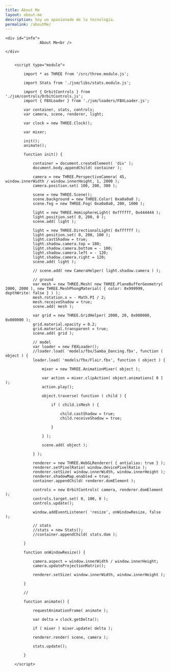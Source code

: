 ```yaml
---
title: About Me
layout: about-me
description: Soy un apasionado de la tecnología. 
permalink: /aboutMe/
---
```

        

        
	<div id="info">
                   About Me<br />
                
	</div>


		<script type="module">

			import * as THREE from '/src/three.module.js';

			import Stats from './jsm/libs/stats.module.js';

			import { OrbitControls } from './jsm/controls/OrbitControls.js';
			import { FBXLoader } from './jsm/loaders/FBXLoader.js';

			var container, stats, controls;
			var camera, scene, renderer, light;

			var clock = new THREE.Clock();

			var mixer;

			init();
			animate();

			function init() {

				container = document.createElement( 'div' );
				document.body.appendChild( container );

				camera = new THREE.PerspectiveCamera( 45, window.innerWidth / window.innerHeight, 1, 2000 );
				camera.position.set( 100, 200, 300 );

				scene = new THREE.Scene();
				scene.background = new THREE.Color( 0xa0a0a0 );
				scene.fog = new THREE.Fog( 0xa0a0a0, 200, 1000 );

				light = new THREE.HemisphereLight( 0xffffff, 0x444444 );
				light.position.set( 0, 200, 0 );
				scene.add( light );

				light = new THREE.DirectionalLight( 0xffffff );
				light.position.set( 0, 200, 100 );
				light.castShadow = true;
				light.shadow.camera.top = 180;
				light.shadow.camera.bottom = - 100;
				light.shadow.camera.left = - 120;
				light.shadow.camera.right = 120;
				scene.add( light );

				// scene.add( new CameraHelper( light.shadow.camera ) );

				// ground
				var mesh = new THREE.Mesh( new THREE.PlaneBufferGeometry( 2000, 2000 ), new THREE.MeshPhongMaterial( { color: 0x999999, depthWrite: false } ) );
				mesh.rotation.x = - Math.PI / 2;
				mesh.receiveShadow = true;
				scene.add( mesh );

				var grid = new THREE.GridHelper( 2000, 20, 0x000000, 0x000000 );
				grid.material.opacity = 0.2;
				grid.material.transparent = true;
				scene.add( grid );

				// model
				var loader = new FBXLoader();
				//loader.load( 'models/fbx/Samba_Dancing.fbx', function ( object ) {
				loader.load( 'models/fbx/Flair.fbx', function ( object ) {

					mixer = new THREE.AnimationMixer( object );

					var action = mixer.clipAction( object.animations[ 0 ] );
					action.play();

					object.traverse( function ( child ) {

						if ( child.isMesh ) {

							child.castShadow = true;
							child.receiveShadow = true;

						}

					} );

					scene.add( object );

				} );

				renderer = new THREE.WebGLRenderer( { antialias: true } );
				renderer.setPixelRatio( window.devicePixelRatio );
				renderer.setSize( window.innerWidth, window.innerHeight );
				renderer.shadowMap.enabled = true;
				container.appendChild( renderer.domElement );

				controls = new OrbitControls( camera, renderer.domElement );
				controls.target.set( 0, 100, 0 );
				controls.update();

				window.addEventListener( 'resize', onWindowResize, false );

				// stats
				//stats = new Stats();
				//container.appendChild( stats.dom );

			}

			function onWindowResize() {

				camera.aspect = window.innerWidth / window.innerHeight;
				camera.updateProjectionMatrix();

				renderer.setSize( window.innerWidth, window.innerHeight );

			}

			//

			function animate() {

				requestAnimationFrame( animate );

				var delta = clock.getDelta();

				if ( mixer ) mixer.update( delta );

				renderer.render( scene, camera );

				stats.update();

			}

		</script>
